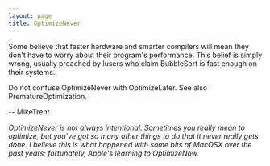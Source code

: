 ```yaml
---
layout: page
title: OptimizeNever
---
```


Some believe that faster hardware and smarter compilers will mean they don't have to worry about their program's performance. This belief is simply wrong, usually preached by lusers who claim BubbleSort is fast enough on their systems. 

Do not confuse OptimizeNever with OptimizeLater. See also PrematureOptimization.

-- MikeTrent

*OptimizeNever is not always intentional. Sometimes you really mean to optimize, but you've got so many other things to do that it never really gets done. I believe this is what happened with some bits of MacOSX over the past years; fortunately, Apple's learning to OptimizeNow.*

